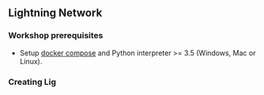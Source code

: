 ## Lightning Network

### Workshop prerequisites

* Setup [docker compose](https://docs.docker.com/compose/install/#install-compose) and Python interpreter >= 3.5 (Windows, Mac or Linux).

### Creating Lig